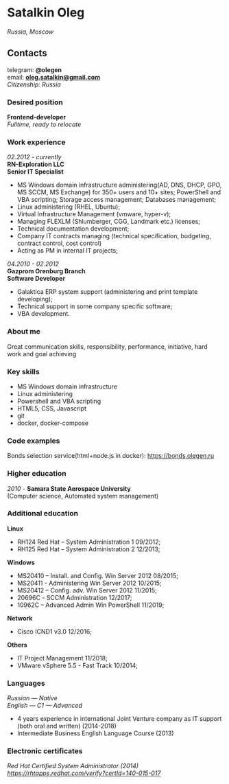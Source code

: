 # Satalkin Oleg
*Russia, Moscow*
## Contacts
telegram: **@olegen**  
email: **oleg.satalkin@gmail.com**  
*Citizenship: Russia*
### Desired position
**Frontend-developer**  
*Fulltime, ready to relocate*
### Work experience
*02.2012 - currently*  
**RN-Exploration LLC**  
**Senior IT Specialist**  
- MS Windows domain infrastructure administering(AD, DNS, DHCP, GPO, MS SCCM, MS Exchange) for 350+ users and 10+ sites; PowerShell and VBA scripting; Storage access management; Databases management;
- Linux administering (RHEL, Ubuntu);
- Virtual Infrastructure Management (vmware, hyper-v);
- Managing FLEXLM (Shlumberger, CGG, Landmark etc.) licenses;
- Technical documentation development;
- Company IT contracts managing (technical specification, budgeting, contract control, cost control)
- Acting as PM in internal IT projects;

*04.2010 - 02.2012*  
**Gazprom Orenburg Branch**  
**Software Developer**
- Galaktica ERP system support (administering and print template developing);
- Technical support in some company specific software;
- VBA development.
### About me
Great communication skills, responsibility, performance, initiative, hard work and goal achieving
### Key skills
* MS Windows domain infrastructure
* Linux administering
* Powershell and VBA scripting
* HTML5, CSS, Javascript
* git
* docker, docker-compose
### Code examples
Bonds selection service(html+node.js in docker): https://bonds.olegen.ru
### Higher education
*2010* - **Samara State Aerospace University**  
(Computer science, Automated system management)  
### Additional education  

**Linux**
* RH124 Red Hat – System Administration 1 09/2012;
* RH125 Red Hat – System Administration 2 12/2013;

**Windows**
* MS20410 – Install. and Config. Win Server 2012 08/2015;
* MS20411 - Administering Win Server 2012 10/2015;
* MS20412 – Config. adv. Win Server 2012 11/2015;
* 20696С - SCCM Administration 12/2017;
* 10962C – Advanced Admin Win PowerShell 11/2019;

**Network**  
* Cisco ICND1 v3.0 12/2016;

**Others**  
* IT Project Management 11/2018;
* VMware vSphere 5.5 - Fast Track 10/2014;	

### Languages
*Russian — Native*  
*English — C1 — Advanced*  
* 4 years experience in international Joint Venture company as IT support (both oral and written) (2014-2018)  
* Intermediate Business English Language Course (2013)

### Electronic certificates
*Red Hat Certified System Administrator (2014)*  
*https://rhtapps.redhat.com/verify?certId=140-015-017*